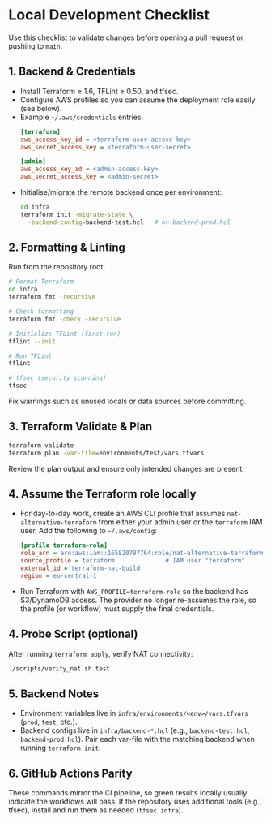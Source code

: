 # Local Development Checklist

Use this checklist to validate changes before opening a pull request or pushing to `main`.

## 1. Backend & Credentials
- Install Terraform ≥ 1.6, TFLint ≥ 0.50, and tfsec.
- Configure AWS profiles so you can assume the deployment role easily (see below).
- Example `~/.aws/credentials` entries:
  ```ini
  [terraform]
  aws_access_key_id = <terraform-user-access-key>
  aws_secret_access_key = <terraform-user-secret>

  [admin]
  aws_access_key_id = <admin-access-key>
  aws_secret_access_key = <admin-secret>
  ```
- Initialise/migrate the remote backend once per environment:
  ```bash
  cd infra
  terraform init -migrate-state \
    -backend-config=backend-test.hcl   # or backend-prod.hcl
  ```

## 2. Formatting & Linting
Run from the repository root:

```bash
# Format Terraform
cd infra
terraform fmt -recursive

# Check formatting
terraform fmt -check -recursive

# Initialize TFLint (first run)
tflint --init

# Run TFLint
tflint

# tfsec (security scanning)
tfsec
```

Fix warnings such as unused locals or data sources before committing.

## 3. Terraform Validate & Plan
```bash
terraform validate
terraform plan -var-file=environments/test/vars.tfvars
```
Review the plan output and ensure only intended changes are present.

## 4. Assume the Terraform role locally
- For day-to-day work, create an AWS CLI profile that assumes `nat-alternative-terraform` from either your admin user or the `terraform` IAM user. Add the following to `~/.aws/config`:
  ```ini
  [profile terraform-role]
  role_arn = arn:aws:iam::165820787764:role/nat-alternative-terraform
  source_profile = terraform              # IAM user "terraform"
  external_id = terraform-nat-build
  region = eu-central-1
  ```
- Run Terraform with `AWS_PROFILE=terraform-role` so the backend has S3/DynamoDB access. The provider no longer re-assumes the role, so the profile (or workflow) must supply the final credentials.

## 4. Probe Script (optional)
After running `terraform apply`, verify NAT connectivity:
```bash
./scripts/verify_nat.sh test
```

## 5. Backend Notes
- Environment variables live in `infra/environments/<env>/vars.tfvars` (`prod`, `test`, etc.).
- Backend configs live in `infra/backend-*.hcl` (e.g., `backend-test.hcl`, `backend-prod.hcl`). Pair each var-file with the matching backend when running `terraform init`.

## 6. GitHub Actions Parity
These commands mirror the CI pipeline, so green results locally usually indicate the workflows will pass. If the repository uses additional tools (e.g., tfsec), install and run them as needed (`tfsec infra`).
